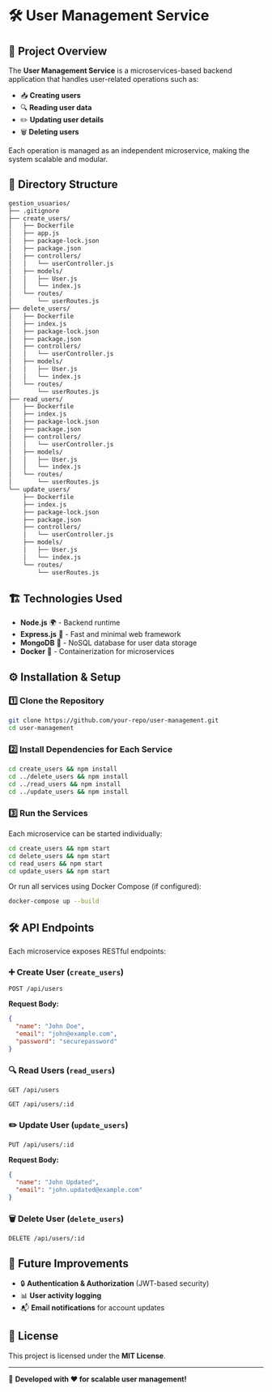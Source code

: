 # 🛠️ User Management Service

## 📌 Project Overview
The **User Management Service** is a microservices-based backend application that handles user-related operations such as:

- 📥 **Creating users**
- 🔍 **Reading user data**
- ✏️ **Updating user details**
- 🗑️ **Deleting users**

Each operation is managed as an independent microservice, making the system scalable and modular.

## 📂 Directory Structure

```bash
gestion_usuarios/
├── .gitignore
├── create_users/
│   ├── Dockerfile
│   ├── app.js
│   ├── package-lock.json
│   ├── package.json
│   ├── controllers/
│   │   └── userController.js
│   ├── models/
│   │   ├── User.js
│   │   └── index.js
│   └── routes/
│       └── userRoutes.js
├── delete_users/
│   ├── Dockerfile
│   ├── index.js
│   ├── package-lock.json
│   ├── package.json
│   ├── controllers/
│   │   └── userController.js
│   ├── models/
│   │   ├── User.js
│   │   └── index.js
│   └── routes/
│       └── userRoutes.js
├── read_users/
│   ├── Dockerfile
│   ├── index.js
│   ├── package-lock.json
│   ├── package.json
│   ├── controllers/
│   │   └── userController.js
│   ├── models/
│   │   ├── User.js
│   │   └── index.js
│   └── routes/
│       └── userRoutes.js
└── update_users/
    ├── Dockerfile
    ├── index.js
    ├── package-lock.json
    ├── package.json
    ├── controllers/
    │   └── userController.js
    ├── models/
    │   ├── User.js
    │   └── index.js
    └── routes/
        └── userRoutes.js
```

## 🏗️ Technologies Used
- **Node.js** 🌍 - Backend runtime
- **Express.js** 🚀 - Fast and minimal web framework
- **MongoDB** 🍃 - NoSQL database for user data storage
- **Docker** 🐳 - Containerization for microservices

## ⚙️ Installation & Setup
### 1️⃣ Clone the Repository
```bash
git clone https://github.com/your-repo/user-management.git
cd user-management
```

### 2️⃣ Install Dependencies for Each Service
```bash
cd create_users && npm install
cd ../delete_users && npm install
cd ../read_users && npm install
cd ../update_users && npm install
```

### 3️⃣ Run the Services
Each microservice can be started individually:
```bash
cd create_users && npm start
cd delete_users && npm start
cd read_users && npm start
cd update_users && npm start
```

Or run all services using Docker Compose (if configured):
```bash
docker-compose up --build
```

## 🛠️ API Endpoints
Each microservice exposes RESTful endpoints:

### ➕ Create User (`create_users`)
```http
POST /api/users
```
**Request Body:**
```json
{
  "name": "John Doe",
  "email": "john@example.com",
  "password": "securepassword"
}
```

### 🔍 Read Users (`read_users`)
```http
GET /api/users
```
```http
GET /api/users/:id
```

### ✏️ Update User (`update_users`)
```http
PUT /api/users/:id
```
**Request Body:**
```json
{
  "name": "John Updated",
  "email": "john.updated@example.com"
}
```

### 🗑️ Delete User (`delete_users`)
```http
DELETE /api/users/:id
```

## 📌 Future Improvements
- 🔒 **Authentication & Authorization** (JWT-based security)
- 📊 **User activity logging**
- 📬 **Email notifications** for account updates

## 📜 License
This project is licensed under the **MIT License**.

---

🚀 **Developed with ❤️ for scalable user management!**
